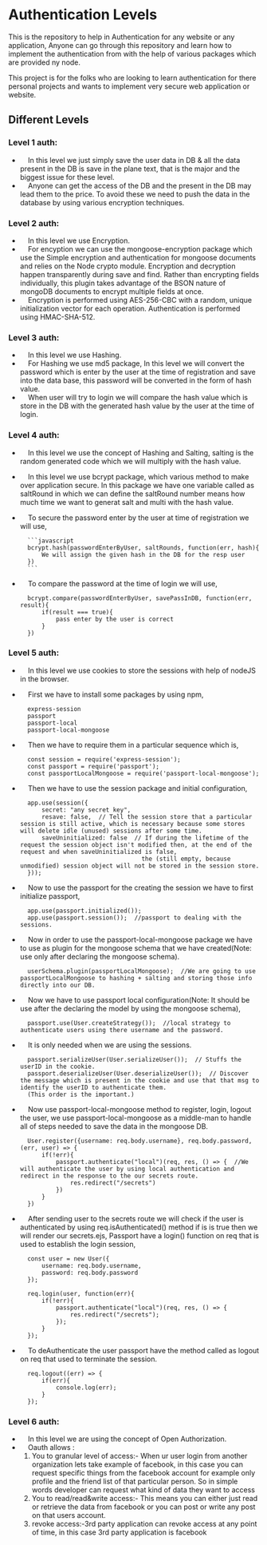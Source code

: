 
# Authentication Levels

This is the repository to help in Authentication for any website or any application, Anyone can go through this repository and learn how to implement the authentication from with the help of various packages which are provided ny node.

This project is for the folks who are looking to learn authentication for there personal projects and wants to implement very secure web application or website.




## Different Levels

### Level 1 auth: 
- &nbsp; &nbsp;  In this level we just simply save the user data in DB & all the data present in the DB is save in the plane text, that is the major and the biggest issue for these level.
- &nbsp; &nbsp;  Anyone can get the access of the DB and the present in the DB may lead them to the price. To avoid these we need to push the data in the database by using various encryption techniques.
### Level 2 auth: 
- &nbsp; &nbsp; In this level we use Encryption.
- &nbsp; &nbsp; For encyption we can use the mongoose-encryption package which use the Simple encryption and authentication for mongoose documents and relies on the Node crypto module. Encryption and decryption happen transparently during save and find. Rather than encrypting fields individually, this plugin takes advantage of the BSON nature of mongoDB documents to encrypt multiple fields at once.
- &nbsp; &nbsp; Encryption is performed using AES-256-CBC with a random, unique initialization vector for each operation. Authentication is performed using HMAC-SHA-512.
### Level 3 auth:
- &nbsp; &nbsp; In this level we use Hashing.
- &nbsp; &nbsp; For Hashing we use md5 package, In this level we will convert the password which is enter by the user at the time of registration and save into the data base, this password will be converted in the form of hash value.
- &nbsp; &nbsp; When user will try to login we will compare the hash value which is store in the DB with the generated hash value by the user at the time of login.
### Level 4 auth:
- &nbsp; &nbsp; In this level we use the concept of Hashing and Salting, salting is the random generated code which we will multiply with the hash value.
- &nbsp; &nbsp; In this level we use bcrypt package, which various method to make over application secure. In this package we have one variable called as saltRound in which we can define the saltRound number means how much time we want to generat salt and multi with the hash value.
- &nbsp; &nbsp; To secure the password enter by the user at time of registration we will use,

        ```javascript
        bcrypt.hash(passwordEnterByUser, saltRounds, function(err, hash){
            We will assign the given hash in the DB for the resp user
        })
        ```
- &nbsp; &nbsp; To compare the password at the time of login we will use,
        
        bcrypt.compare(passwordEnterByUser, savePassInDB, function(err, result){
            if(result === true){
                pass enter by the user is correct
            }
        })

### Level 5 auth:
- &nbsp; &nbsp; In this level we use cookies to store the sessions with help of nodeJS in the browser.
- &nbsp; &nbsp; First we have to install some packages by using npm,

        express-session
        passport 
        passport-local
        passport-local-mongoose
- &nbsp; &nbsp;  Then we have to require them in a particular sequence which is,

        const session = require('express-session');
        const passport = require('passport');
        const passportLocalMongoose = require('passport-local-mongoose');

- &nbsp; &nbsp; Then we have to use the session package and initial configuration,
        
        app.use(session({
            secret: "any secret key",
            resave: false,  // Tell the session store that a particular session is still active, which is necessary because some stores will delete idle (unused) sessions after some time.
            saveUninitialized: false  // If during the lifetime of the request the session object isn't modified then, at the end of the request and when saveUninitialized is false, 
                                        the (still empty, because unmodified) session object will not be stored in the session store.
        }));
        
- &nbsp; &nbsp; Now to use the passport for the creating the session we have to first initialize passport,
        
        app.use(passport.initialized());
        app.use(passport.session());  //passport to dealing with the sessions.
- &nbsp; &nbsp;  Now in order to use the passport-local-mongoose package we have to use as plugin for the mongoose schema that we have created(Note: use only after declaring the mongoose schema).

        userSchema.plugin(passportLocalMongoose);  //We are going to use passportLocalMongoose to hashing + salting and storing those info directly into our DB.  

- &nbsp; &nbsp; Now we have to use passport local configuration(Note: It should be use after the declaring the model by using the mongoose schema),

        passport.use(User.createStrategy());  //local strategy to authenticate users using there username and the password.
    
- &nbsp; &nbsp; It is only needed when we are using the sessions.

        passport.serializeUser(User.serializeUser());  // Stuffs the userID in the cookie.
        passport.deserializeUser(User.deserializeUser());  // Discover the message which is present in the cookie and use that that msg to identify the userID to authenticate them.
        (This order is the important.)
- &nbsp; &nbsp;  Now use passport-local-mongoose method to register, login, logout the user, we use passport-local-mongoose as a middle-man to handle all of steps needed to save the data in the mongoose DB.

        User.register({username: req.body.username}, req.body.password, (err, user) => {
            if(!err){
                passport.authenticate("local")(req, res, () => {  //We will authenticate the user by using local authentication and redirect in the response to the our secrets route.
                    res.redirect("/secrets")
                })
            }
        })
- &nbsp; &nbsp; After sending user to the secrets route we will check if the user is authenticated by using req.isAuthenticated() method if is is true then we will render our secrets.ejs, Passport have a login() function on req that is used to establish the login session,

        const user = new User({
            username: req.body.username,
            password: req.body.password
        });
    
        req.login(user, function(err){
            if(!err){
                passport.authenticate("local")(req, res, () => {
                    res.redirect("/secrets");
                });
            }
        });
- &nbsp; &nbsp; To deAuthenticate the user passport have the method called as logout on req that used to terminate the session.

        req.logout((err) => {
            if(err){
                console.log(err);
            }
        });

### Level 6 auth:
- &nbsp; &nbsp; In this level we are using the concept of Open Authorization.
- &nbsp; &nbsp; Oauth allows :
    1. You to granular level of access:- When ur user login from another organization lets take example of facebook, in this case you can request specific things from the facebook account for example only profile and the friend list of that particular person. So in simple words developer can request what kind of data they want to access
    1. You to read/read&write access:- This means you can either just read or retrieve the data from facebook or you can post or write any post on that users account.
    1. revoke access:-3rd party application can revoke access at any point of time, in this case 3rd party application is facebook
